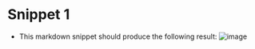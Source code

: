 # Snippet 1
* This markdown snippet should produce the following result:
![image](https://user-images.githubusercontent.com/98358643/169673013-e0c7306f-44cf-493c-9d03-6ca043fc3734.png)
